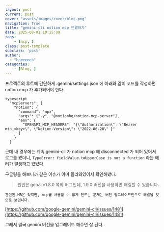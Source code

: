 ```yaml
---
layout: post
current: post
cover: "assets/images/cover/blog.png"
navigation: True
title: "gemini-cli notion mcp 연결하기"
date: 2025-08-01 10:25:00
tags:
    - [mcp, ]
class: post-template
subclass: 'post'
author: 
  - "hoeeeeeh"
categories:
    - [Blog, ]
---
```


프로젝트의 루트에 간단하게 .gemini/settings.json 에 아래와 같이 코드를 작성하면 notion mcp 가 추가되어야 한다.



```
typescript
  "mcpServers": {
    "notion": {
      "command": "npx",
      "args": ["-y", "@notionhq/notion-mcp-server"],
      "env": {
        "OPENAPI_MCP_HEADERS": "{\"Authorization\": \"Bearer ntn_<key>\", \"Notion-Version\": \"2022-06-28\" }"
      }
    }
  }

```



근데 내 경우에는 계속 gemini-cli 가 notion mcp 에 disconnected 가 되어 있어서 로그를 봤더니, `TypeError: fieldValue.toUpperCase is not a function`  라는 에러가 발생하고 있었다.


구글링을 해보니까 같은 이슈가 이미 올라와있어서 확인해봤다.


> 원인은 genai v1.8.0 쪽의 버그인데, 1.9.0 버전을 사용하면 해결할 수 있습니다.


	관련된 MR은 있지만, mcp를 사용할 수 없게 만드는 문제는 버전 업그레이드만으로 해결될 것으로 보입니다.


[https://github.com/google-gemini/gemini-cli/issues/1481](https://github.com/google-gemini/gemini-cli/issues/1481)


그래서 결국 gemini 버전을 업그레이드 해주면 잘 된다..

